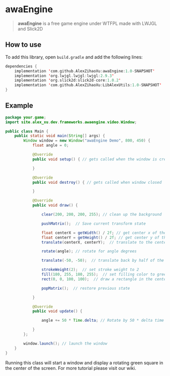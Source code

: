 # awaEngine
> **awaEngine** is a free game engine under WTFPL made with LWJGL and Slick2D

## How to use
To add this library, open `build.gradle` and add the following lines:
```kts
dependencies {
    implementation 'com.github.AlexZihaoXu:awaEngine:1.0-SNAPSHOT'
    implementation 'org.lwjgl.lwjgl:lwjgl:2.9.3'
    implementation 'org.slick2d:slick2d-core:1.0.2'
    implementation 'com.github.AlexZihaoXu:LibAlexUtils:1.0-SNAPSHOT'
}
```

## Example
```java
package your.game;
import site.alex_xu.dev.frameworks.awaengine.video.Window;

public class Main {
    public static void main(String[] args) {
        Window window = new Window("awaEngine Demo", 800, 450) {
            float angle = 0;

            @Override
            public void setup() { // gets called when the window is created

            }

            @Override
            public void destroy() { // gets called when window closed

            }

            @Override
            public void draw() {

                clear(200, 200, 200, 255); // clean up the background

                pushMatrix();  // Save current transform state

                float centerX = getWidth() / 2f; // get center x of the window
                float centerY = getHeight() / 2f; // get center y of the window
                translate(centerX, centerY);  // translate to the center of the window

                rotate(angle); // rotate for angle degrees

                translate(-50, -50);  // translate back by half of the rectangle size to make it centered

                strokeWeight(2);  // set stroke weight to 2
                fill(180, 255, 180, 255);  // set filling color to green
                rect(0, 0, 100, 100);  // draw a rectangle in the center

                popMatrix();  // restore previous state

            }

            @Override
            public void update() {

                angle += 50 * Time.delta; // Rotate by 50 * delta time

            }
        };

        window.launch(); // launch the window
    }
}
```
Running this class will start a window and display a rotating green square in the center of the screen.
For more tutorial please visit our wiki.